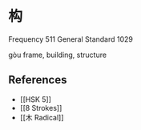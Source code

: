 # 构
Frequency 511
General Standard 1029

gòu
frame, building, structure

## References
- [[HSK 5]]
- [[8 Strokes]]
- [[木 Radical]]